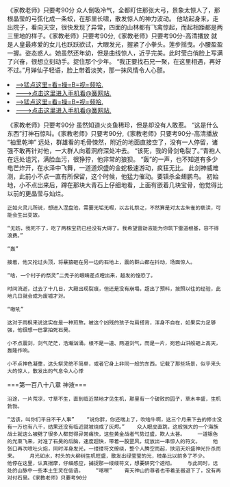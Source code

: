 《家教老师》只要考90分    众人倒吸冷气，全都盯住那张大弓，景象太惊人了，那根晶莹的弓弦化成一条蛟，在那里长啸，散发惊人的神力波动。    他站起身来，走出院子，看向天空，很快发现了异常，四面的山林都有飞禽惊起，而起相距都是两三里地的样子。《家教老师》只要考90分,《家教老师》只要考90分-高清播放    就是人皇最疼爱的女儿也跃跃欲试，大眼发光，握紧了小拳头。莲步摇曳。小腰盈盈一握。姿态惑人。她虽然还年幼，但是曲线惊人，近乎完美。此时莹白俏脸上写满了兴奋，很想立刻动手。捉住那个少年。    “我正要找石兄一聚，在这里相遇，再好不过。”月婵仙子轻语，脸上带着淡笑，那一抹风情令人心颤。

<li><a href="http://ifobkq975.sg925.xyz/#md_1026">-->猛点这里=看=操=B=视=频哈.</a></li>
<li><a href="http://ifobkq975.sg925.xyz/#md_1026">--->点击这里进入手机看@簧网站.</a></li>





<li><a href="http://ifobkq975.sg925.xyz/#md_1026">-->猛点这里=看=操=B=视=频哈.</a></li>
<li><a href="http://ifobkq975.sg925.xyz/#md_1026">--->点击这里进入手机看@簧网站.</a></li>



《家教老师》只要考90分    虽然知道火炎鱼稀珍，但是却没有人敢惹。    “这是什么东西”打神石惊叫。《家教老师》只要考90分,《家教老师》只要考90分-高清播放    “袖里乾坤”
    远处，群雄看的毛骨悚然，附近的地面直接空了，没有一人停留，诸强不敢再针对他，一大群人向着洞府深处冲去。    “该死，我的骨剑龟裂了。”青袍人在远处诅咒，满脸血污，很狰狞，他非常的狼狈。    “轰”的一声，也不知道有多少电芒炸开，在水泽中飞舞，一道道炽盛的金蛇极速游动，疯狂无比。    此剑神威难测，此前小不点一直有所保留，这个时候，他猛力催动。要镇杀金翅鹏鸟。    初始地，小不点出来后，蹲在那块大青石上仔细地看，上面有嵌着几块宝骨，他觉得比以前的更晶莹与灿烂。

    正如火灵儿所说，想进入涅盘池，需要无垢无暇，以古礼祭之，不然算是对太古朱雀的亵渎，可能会生出变故。

    “无妨，我死不了，吃了两株宝药已经没有大碍了。我希望雷劫液能为你筑下雷道根基，容不得浪费。”

    “轰”

    接着，他又抡过头顶，将暴猿砸在另一边的石地上，震的群山都在抖动，场面惊人。

    “啥，一个村子的祭灵”二秃子的眼睛差点瞪出来，越发的惶恐了。

    时间流逝，过去了十几日，大殿出现裂痕，但还是没有崩塌，超出了预料，按照以往的经验，此地几日就会成为废墟才对。

    “嗷吼”

    这对于雨枫来说这实在是一种煎熬，被这个凶残的孩子勾肩搭背，浑身不自在，如果实力足够强，他很想一巴掌拍死石昊。

    小不点震剑，剑气茫茫，浩瀚汹涌。根不是一道、两道剑气，而是一片，宛若山洪般砸上高天，轰隆作响。

    小不点神色凝重，这头祭灵绝不简单，或者它身上非同一般的东西，记载了那些场景，似乎来头大的惊人，散发出的气息令人心悸

===第一百八十八章 神液===

    沿途，一片荒凉，寸草不生，直到临近禁地才见生机，那里有一个破败的园子，草木丰盛，生机勃勃。

    “活该，叫你们平日不干人事”    “说你胖，你还喘上了，吹啥牛啊，这三个月来下去的修士没有一万也有八千，结果还没有临近就被烧成了灰烬。”    众人眼皮直跳，这般强大的一个海族战士就这么被劈了很多人都觉得异常痛快，这些黄金战者气势过盛，欺人太甚。    一道银色的光束飞来，对准了石昊的后脑，速度超快，带着一股罡风，绽放出一串惊人的符文。    他张口再次喷吐火焰，同时浑身发光，一缕缕符文缭绕，整个人腾空而起，挟滔天炽盛神光扑杀而来。    月光如水，村头的大柳树生机旺盛，散发出绿莹莹的光，枝条比以前多了不少。    他停在这里，认真揣摩，仔细感应，捕捉那一缕缕符文，想要研究个透彻。    与此同时，远处的山脉中一些本土生灵在低语。    “喀嚓”    青天神山的尊者也带着圣器退下了，没有再对付石昊。《家教老师》只要考90分
